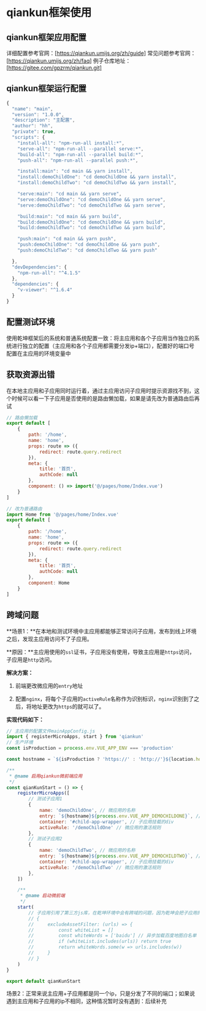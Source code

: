 # qiankun框架使用

## qiankun框架应用配置
详细配置参考官网：[https://qiankun.umijs.org/zh/guide]
常见问题参考官网：[https://qiankun.umijs.org/zh/faq]
例子仓库地址：[https://gitee.com/gpzrm/qiankun.git]

## qiankun框架运行配置
```js
{
  "name": "main",
  "version": "1.0.0",
  "description": "主配置",
  "author": "hh",
  "private": true,
  "scripts": {
    "install-all": "npm-run-all install:*",
    "serve-all": "npm-run-all --parallel serve:*",
    "build-all": "npm-run-all --parallel build:*",
    "push-all": "npm-run-all --parallel push:*",

    "install:main": "cd main && yarn install",
    "install:demoChildOne": "cd demoChildOne && yarn install",
    "install:demoChildTwo": "cd demoChildTwo && yarn install",

    "serve:main": "cd main && yarn serve",
    "serve:demoChildOne": "cd demoChildOne && yarn serve",
    "serve:demoChildTwo": "cd demoChildTwo && yarn serve",

    "build:main": "cd main && yarn build",
    "build:demoChildOne": "cd demoChildOne && yarn build",
    "build:demoChildTwo": "cd demoChildTwo && yarn build",

    "push:main": "cd main && yarn push",
    "push:demoChildOne": "cd demoChildOne && yarn push",
    "push:demoChildTwo": "cd demoChildTwo && yarn push"

  },
  "devDependencies": {
    "npm-run-all": "^4.1.5"
  },
  "dependencies": {
    "v-viewer": "^1.6.4"
  }
}
```

## 配置测试环境
使用乾坤框架后的系统和普通系统配置一致：将主应用和各个子应用当作独立的系统进行独立的配置（主应用和各个子应用都需要分发ip+端口），配置好的端口号配置在主应用的环境变量中

## 获取资源出错
在本地主应用和子应用同时运行着，通过主应用访问子应用时提示资源找不到，这个时候可以看一下子应用是否使用的是路由懒加载，如果是请先改为普通路由后再试
```js
// 路由懒加载
export default [
    {
        path: '/home',
        name: 'home',
        props: route => ({
            redirect: route.query.redirect
        }),
        meta: {
            title: '首页',
            authCode: null
        },
        component: () => import('@/pages/home/Index.vue')
    }
]

// 改为普通路由
import Home from '@/pages/home/Index.vue'
export default [
    {
        path: '/home',
        name: 'home',
        props: route => ({
            redirect: route.query.redirect
        }),
        meta: {
            title: '首页',
            authCode: null
        },
        component: Home
    }
]
```

## 跨域问题
**场景1：**在本地和测试环境中主应用都能够正常访问子应用，发布到线上环境之后，发现主应用访问不了子应用。

**原因：**主应用使用的`ssl`证书，子应用没有使用，导致主应用是`https`访问，子应用是`http`访问。

**解决方案：** 

1. 前端更改微应用的`entry`地址

2. 配置`nginx`，将每个子应用的`activeRule`名称作为识别标识，`nginx`识别到了之后，将地址更改为`https`的就可以了。

**实现代码如下：**
```js
// 主应用的配置文件mainAppConfig.js
import { registerMicroApps, start } from 'qiankun'
// 生产环境
const isProduction = process.env.VUE_APP_ENV === 'production'

const hostname = `${isProduction ? 'https://' : 'http://'}${location.hostname}` // 动态获取当前hostname，如果各个应用不在同一个服务器下，不能这么使用

/**
 * @name 启用qiankun微前端应用
 */
const qianKunStart = () => {
    registerMicroApps([
        // 测试子应用1
        {
            name: 'demoChildOne', // 微应用的名称
            entry: `${hostname}${process.env.VUE_APP_DEMOCHILDONE}`, // 微应用的 entry 地址
            container: '#child-app-wrapper', // 子应用挂载的div
            activeRule: '/demoChildOne' // 微应用的激活规则
        },
        // 测试子应用2
        {
            name: 'demoChildTwo', // 微应用的名称
            entry: `${hostname}${process.env.VUE_APP_DEMOCHILDTWO}`, // 微应用的 entry 地址
            container: '#child-app-wrapper', // 子应用挂载的div
            activeRule: '/demoChildTwo' // 微应用的激活规则
        },
    ])

    /**
     * @name 启动微前端
     */
    start(
        // 子应用引用了第三方js库，在乾坤环境中会有跨域的问题，因为乾坤会把子应用的静态资源放到沙箱中，这样第三方js经过编译就会出现问题。解决方式是在基座中start方法中设置excludeAssetFilter,使qiankun不处理这部分js
        // {
        //     excludeAssetFilter: (urls) => {
        //         const whiteList = []
        //         const whiteWords = ['baidu'] // 异步加载百度地图白名单
        //         if (whiteList.includes(urls)) return true
        //         return whiteWords.some(w => urls.includes(w))
        //     }
        // }
    )
}

export default qianKunStart
```
场景2：正常来说主应用+子应用都是同一个ip，只是分发了不同的端口；如果说遇到主应用和子应用的ip不相同，这种情况暂时没有遇到：后续补充